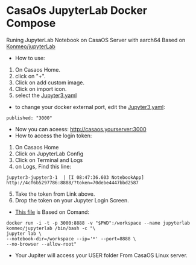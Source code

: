 

# CasaOs JupyterLab Docker Compose
Runing JupyterLab Notebook on CasaOS Server with aarch64
Based on [Konmeo/jupyterLab](https://hub.docker.com/r/konmeo/jupyterlab)
- How to use:
1. On Casaos Home.
2. click on "+".
3. Click on add custom image.
4. Click on import icon.
5. select the [Jupyter3.yaml](https://github.com/hqnicolas/CasaOsJupyter/blob/main/jupyter3.yaml)
- to change your docker external port, edit the [Jupyter3.yaml](https://github.com/hqnicolas/CasaOsJupyter/blob/main/jupyter3.yaml):
```
published: "3000"
```
- Now you can aceess: http://casaos.yourserver:3000
- How to access the login token:
1. On Casaos Home
2. Click on JupyterLab Config
3. Click on Terminal and Logs
4. on Logs, Find this line:
```
jupyter3-jupyter3-1  | [I 08:47:36.603 NotebookApp] http://4cf6b5297786:8888/?token=70debe4447bbd2587
```
5. Take the token from Link above.
6. Drop the token on your Jupyter Login Screen.
- [This file](https://github.com/hqnicolas/CasaOsJupyter/blob/main/jupyter3.yaml) is Based on Comand:
```
docker run -i -t -p 3000:8888 -v "$PWD":/workspace --name jupyterlab konmeo/jupyterlab /bin/bash -c "\
jupyter lab \
--notebook-dir=/workspace --ip='*' --port=8888 \
--no-browser --allow-root"
``` 
- Your Jupiter will access your USER folder From CasaOS Linux server.
